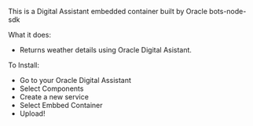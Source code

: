 This is a Digital Assistant embedded container built by Oracle bots-node-sdk 

What it does:
- Returns weather details using Oracle Digital Asistant.

To Install:

- Go to your Oracle Digital Assistant 
- Select Components
- Create a new service
- Select Embbed Container
- Upload!
